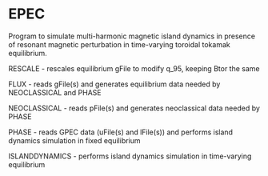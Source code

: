 # EPEC
Program to simulate multi-harmonic magnetic island dynamics in presence of resonant magnetic perturbation 
in time-varying toroidal tokamak equilibrium.

RESCALE        - rescales equilibrium gFile to modify q_95, keeping Btor the same

FLUX           - reads gFile(s) and generates equilibrium data needed by NEOCLASSICAL and PHASE

NEOCLASSICAL   - reads pFile(s) and generates neoclassical data needed by PHASE

PHASE          - reads GPEC data (uFile(s) and lFile(s)) and performs island dynamics simulation in fixed equilibrium

ISLANDDYNAMICS - performs island dynamics simulation in time-varying equilibrium

